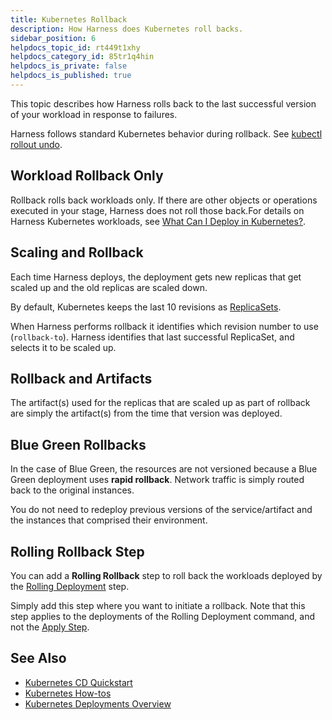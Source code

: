 ```yaml
---
title: Kubernetes Rollback
description: How Harness does Kubernetes roll backs.
sidebar_position: 6
helpdocs_topic_id: rt449t1xhy
helpdocs_category_id: 85tr1q4hin
helpdocs_is_private: false
helpdocs_is_published: true
---
```


This topic describes how Harness rolls back to the last successful version of your workload in response to failures.

Harness follows standard Kubernetes behavior during rollback. See [kubectl rollout undo](https://kubernetes.io/docs/reference/generated/kubectl/kubectl-commands#-em-undo-em-).

## Workload Rollback Only

Rollback rolls back workloads only. If there are other objects or operations executed in your stage, Harness does not roll those back.For details on Harness Kubernetes workloads, see [What Can I Deploy in Kubernetes?](what-can-i-deploy-in-kubernetes.md).

## Scaling and Rollback

Each time Harness deploys, the deployment gets new replicas that get scaled up and the old replicas are scaled down.

By default, Kubernetes keeps the last 10 revisions as [ReplicaSets](https://kubernetes.io/docs/concepts/workloads/controllers/replicaset/).

When Harness performs rollback it identifies which revision number to use (`rollback-to`). Harness identifies that last successful ReplicaSet, and selects it to be scaled up.

## Rollback and Artifacts

The artifact(s) used for the replicas that are scaled up as part of rollback are simply the artifact(s) from the time that version was deployed.

## Blue Green Rollbacks

In the case of Blue Green, the resources are not versioned because a Blue Green deployment uses **rapid rollback**. Network traffic is simply routed back to the original instances.

You do not need to redeploy previous versions of the service/artifact and the instances that comprised their environment.

## Rolling Rollback Step

You can add a **Rolling Rollback** step to roll back the workloads deployed by the [Rolling Deployment](/docs/continuous-delivery/deploy-srv-diff-platforms/kubernetes/kubernetes-executions/create-a-kubernetes-rolling-deployment.md) step.

Simply add this step where you want to initiate a rollback. Note that this step applies to the deployments of the Rolling Deployment command, and not the [Apply Step](/docs/continuous-delivery/deploy-srv-diff-platforms/kubernetes/kubernetes-executions/deploy-manifests-using-apply-step.md).

## See Also

* [Kubernetes CD Quickstart](/docs/continuous-delivery/deploy-srv-diff-platforms/kubernetes/kubernetes-cd-quickstart.md)
* [Kubernetes How-tos](/docs/category/kubernetes)
* [Kubernetes Deployments Overview](/docs/continuous-delivery/deploy-srv-diff-platforms/kubernetes/kubernetes-deployments-overview.md)

